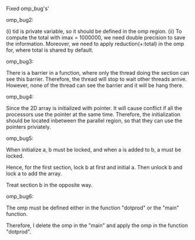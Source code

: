 Fixed omp_bug's' 

omp_bug2: 

(i) tid is private variable, so it should be defined in the omp region.
(ii) To compute the total with imax = 1000000, we need double precision to save the information. Moreover, we need to apply reduction(+:total) in the omp for, where total is shared by default. 

omp_bug3: 

There is a barrier in a function, where only the thread doing the section can see this barrier. Therefore, the thread will stop to wait other threads arrive. However, none of the thread can see the barrier and it will be hang there.

omp_bug4:

Since the 2D array is initialized with pointer. It will cause conflict if all the processors use the pointer at the same time. Therefore, the initialization should be located inbetween the parallel region, so that they can use the pointers priviately.

omp_bug5:

When initialize a, b must be locked, and when a is added to b, a must be locked. 

Hence, for the first section, lock b at first and initial a. Then unlock b and lock a to add the array. 

Treat section b in the opposite way. 

omp_bug6:

The omp must be defined either in the function "dotprod" or the "main" function. 

Therefore, I delete the omp in the "main" and apply the omp in the function "dotprod".


